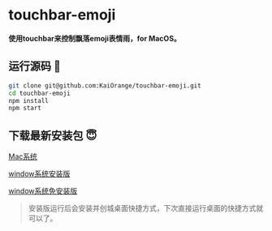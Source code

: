 # touchbar-emoji #

**使用touchbar来控制飘落emoji表情雨，for MacOS。**

## 运行源码 🤣 ##

```sh
git clone git@github.com:KaiOrange/touchbar-emoji.git
cd touchbar-emoji
npm install
npm start
```

## 下载最新安装包 😇 ##

[Mac系统](http://touchbar-emoji.cn-bj.ufileos.com/touchbar-emoji-darwin-x64.zip)

[window系统安装版](http://touchbar-emoji.cn-bj.ufileos.com/touchbar-emoji-Setup-win32.zip)

[window系统免安装版](http://touchbar-emoji.cn-bj.ufileos.com/touchbar-emoji-win32-x64.zip)

> 安装版运行后会安装并创城桌面快捷方式，下次直接运行桌面的快捷方式就可以了。
